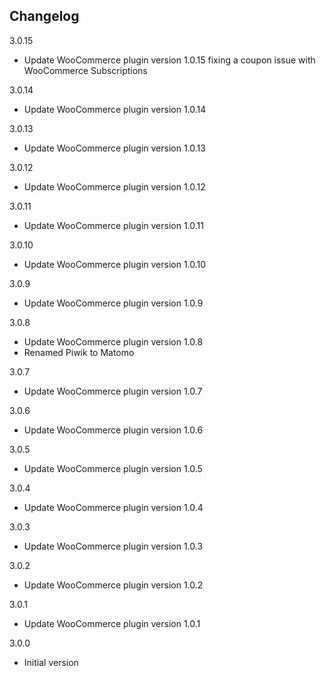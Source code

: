 ## Changelog

3.0.15
 - Update WooCommerce plugin version 1.0.15 fixing a coupon issue with WooCommerce Subscriptions
 
3.0.14
 - Update WooCommerce plugin version 1.0.14
 
3.0.13
 - Update WooCommerce plugin version 1.0.13

3.0.12
 - Update WooCommerce plugin version 1.0.12

3.0.11
 - Update WooCommerce plugin version 1.0.11

3.0.10
 - Update WooCommerce plugin version 1.0.10

3.0.9
 - Update WooCommerce plugin version 1.0.9

3.0.8
 - Update WooCommerce plugin version 1.0.8
 - Renamed Piwik to Matomo

3.0.7
 - Update WooCommerce plugin version 1.0.7

3.0.6
 - Update WooCommerce plugin version 1.0.6
 
3.0.5
 - Update WooCommerce plugin version 1.0.5
 
3.0.4
 - Update WooCommerce plugin version 1.0.4
 
3.0.3
 - Update WooCommerce plugin version 1.0.3
 
3.0.2
 - Update WooCommerce plugin version 1.0.2
 
3.0.1
 - Update WooCommerce plugin version 1.0.1

3.0.0
 - Initial version